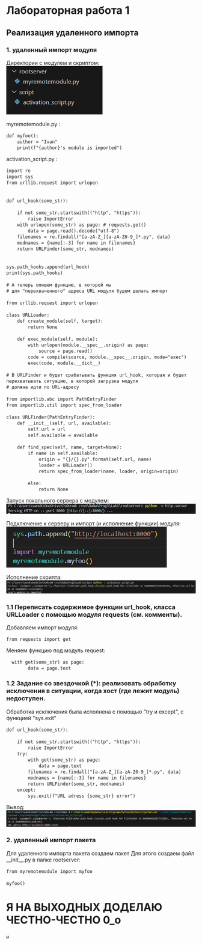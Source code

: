# Лабораторная работа 1
## Реализация удаленного импорта
### 1. удаленный импорт модуля
Директории с модулем и скриптом:\
![alt text](image.png)

myremotemodule.py :
```
def myfoo():
    author = "Ivan"
    print(f"{author}'s module is imported")
```

activation_script.py :
```
import re
import sys
from urllib.request import urlopen


def url_hook(some_str):
      
    if not some_str.startswith(("http", "https")):
        raise ImportError
    with urlopen(some_str) as page: # requests.get()
        data = page.read().decode("utf-8")
    filenames = re.findall("[a-zA-Z_][a-zA-Z0-9_]*.py", data)
    modnames = {name[:-3] for name in filenames}
    return URLFinder(some_str, modnames)


sys.path_hooks.append(url_hook)
print(sys.path_hooks)

# А теперь опишем функцию, в которой мы 
# для "перехваченного" адреса URL модуля будем делать импорт

from urllib.request import urlopen

class URLLoader:
    def create_module(self, target):
        return None
    
    def exec_module(self, module):
        with urlopen(module.__spec__.origin) as page:
            source = page.read()
        code = compile(source, module.__spec__.origin, mode="exec")
        exec(code, module.__dict__)

# В URLFinder и будет срабатывать функция url_hook, которая и будет перехватывать ситуацию, в которой загрузка модуля 
# должна идти по URL-адресу

from importlib.abc import PathEntryFinder
from importlib.util import spec_from_loader

class URLFinder(PathEntryFinder):
    def __init__(self, url, available):
        self.url = url
        self.available = available
        
    def find_spec(self, name, target=None):
        if name in self.available:
            origin = "{}/{}.py".format(self.url, name)
            loader = URLLoader()
            return spec_from_loader(name, loader, origin=origin)
        
        else:
            return None
```

Запуск локального сервера с модулем:\
![alt text](image-1.png)

Подключение к серверу и импорт (и исполнение функции) модуля:\
![alt text](image-2.png)

Исполнение скрипта:\
![alt text](image-4.png)

### 1.1 Переписать содержимое функции url_hook, класса URLLoader с помощью модуля requests (см. комменты).

Добавляем импорт модуля:
```
from requests import get
```

Меняем функцию под модуль request:
```
  with get(some_str) as page:
        data = page.text
```
### 1.2 Задание со звездочкой (*): реализовать обработку исключения в ситуации, когда хост (где лежит модуль) недоступен.

Обработка исключения была исполнена с помощью "try и except", с функцией "sys.exit"
```
def url_hook(some_str):
      
    if not some_str.startswith(("http", "https")):
        raise ImportError
    try:
        with get(some_str) as page:
            data = page.text
        filenames = re.findall("[a-zA-Z_][a-zA-Z0-9_]*.py", data)
        modnames = {name[:-3] for name in filenames}
        return URLFinder(some_str, modnames)
    except:
        sys.exit(f"URL adress {some_str} error")
```
Вывод: ![alt text](image-3.png)

### 2. удаленный импорт пакета

Для удаленного импорта пакета создаем пакет
Для этого создаем файл \_\_init__.py в папке rootserver:
```
from myremotemodule import myfoo

myfoo()
```

# Я НА ВЫХОДНЫХ ДОДЕЛАЮ ЧЕСТНО-ЧЕСТНО    0_о
    ы
